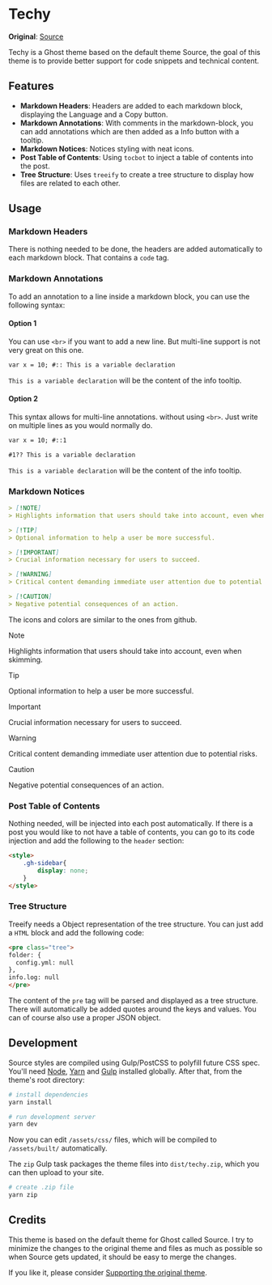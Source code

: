 # Techy

**Original**: [Source](https://github.com/TryGhost/Source)

Techy is a Ghost theme based on the default theme Source, the goal of this theme is to provide better support for code snippets and technical content.

## Features

- **Markdown Headers**: Headers are added to each markdown block, displaying the Language and a Copy button.
- **Markdown Annotations**: With comments in the markdown-block, you can add annotations which are then added as a Info button with a tooltip.
- **Markdown Notices**: Notices styling with neat icons.
- **Post Table of Contents**: Using `tocbot` to inject a table of contents into the post.
- **Tree Structure**: Uses `treeify` to create a tree structure to display how files are related to each other.

## Usage

### Markdown Headers

There is nothing needed to be done, the headers are added automatically to each markdown block. That contains a `code` tag.

### Markdown Annotations

To add an annotation to a line inside a markdown block, you can use the following syntax:

#### Option 1

You can use `<br>` if you want to add a new line. But multi-line support is not very great on this one.

```markdown
var x = 10; #:: This is a variable declaration
```
`This is a variable declaration` will be the content of the info tooltip. 

#### Option 2

This syntax allows for multi-line annotations. without using `<br>`. Just write on multiple lines as you would normally do.

```markdown
var x = 10; #::1

#1?? This is a variable declaration
```
`This is a variable declaration` will be the content of the info tooltip.

### Markdown Notices

```markdown
> [!NOTE]  
> Highlights information that users should take into account, even when skimming.

> [!TIP]
> Optional information to help a user be more successful.

> [!IMPORTANT]  
> Crucial information necessary for users to succeed.

> [!WARNING]  
> Critical content demanding immediate user attention due to potential risks.

> [!CAUTION]
> Negative potential consequences of an action.
```

The icons and colors are similar to the ones from github.

> [!NOTE]  
> Highlights information that users should take into account, even when skimming.

> [!TIP]
> Optional information to help a user be more successful.

> [!IMPORTANT]  
> Crucial information necessary for users to succeed.

> [!WARNING]  
> Critical content demanding immediate user attention due to potential risks.

> [!CAUTION]
> Negative potential consequences of an action.


### Post Table of Contents

Nothing needed, will be injected into each post automatically.
If there is a post you would like to not have a table of contents, you can go to its code injection and add the following to the `header` section:

```html
<style>
    .gh-sidebar{
        display: none;
    }
</style>
```

### Tree Structure

Treeify needs a Object representation of the tree structure.
You can just add a `HTML` block and add the following code:

```html
<pre class="tree">
folder: {
  config.yml: null
},
info.log: null
</pre>
```
The content of the `pre` tag will be parsed and displayed as a tree structure.
There will automatically be added quotes around the keys and values. You can of course also use a proper JSON object.

## Development

Source styles are compiled using Gulp/PostCSS to polyfill future CSS spec. You'll need [Node](https://nodejs.org/), [Yarn](https://yarnpkg.com/) and [Gulp](https://gulpjs.com) installed globally. After that, from the theme's root directory:

```bash
# install dependencies
yarn install

# run development server
yarn dev
```

Now you can edit `/assets/css/` files, which will be compiled to `/assets/built/` automatically.

The `zip` Gulp task packages the theme files into `dist/techy.zip`, which you can then upload to your site.

```bash
# create .zip file
yarn zip
```

## Credits

This theme is based on the default theme for Ghost called Source. I try to minimize the changes to the original theme and files as much as possible so when Source gets updated, it should be easy to merge the changes.

If you like it, please consider [Supporting the original theme](https://opencollective.com/ghost).